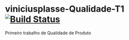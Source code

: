 # viniciusplasse-Qualidade-T1 [![Build Status](https://travis-ci.org/viniciusplasse/viniciusplasse-Qualidade-T1.svg?branch=master)](https://travis-ci.org/viniciusplasse/viniciusplasse-Qualidade-T1)
Primeiro trabalho de Qualidade de Produto
